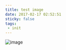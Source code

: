```yaml
---
title: test image
date: 2017-02-17 02:52:51
sticky: false
tags:
 - init
---
```

![image](/uploads/snapshot.png)